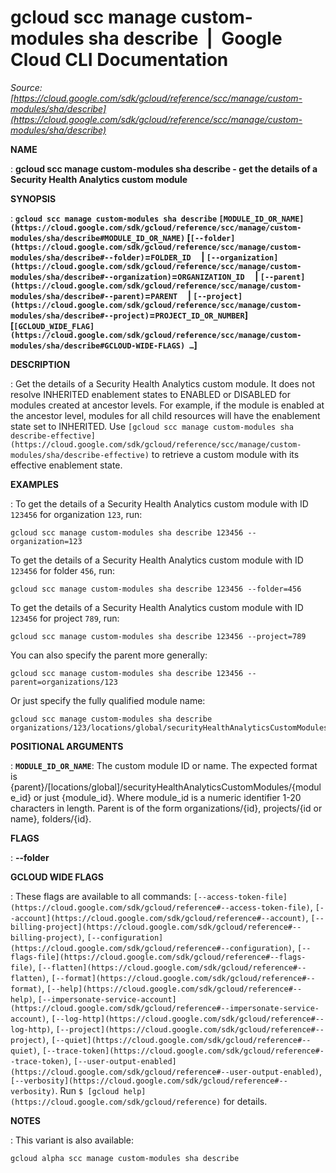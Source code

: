 # gcloud scc manage custom-modules sha describe  |  Google Cloud CLI Documentation

*Source: [https://cloud.google.com/sdk/gcloud/reference/scc/manage/custom-modules/sha/describe](https://cloud.google.com/sdk/gcloud/reference/scc/manage/custom-modules/sha/describe)*

**NAME**

: **gcloud scc manage custom-modules sha describe - get the details of a Security Health Analytics custom module**

**SYNOPSIS**

: **`gcloud scc manage custom-modules sha describe` `[MODULE_ID_OR_NAME](https://cloud.google.com/sdk/gcloud/reference/scc/manage/custom-modules/sha/describe#MODULE_ID_OR_NAME)` [`[--folder](https://cloud.google.com/sdk/gcloud/reference/scc/manage/custom-modules/sha/describe#--folder)`=`FOLDER_ID`     | `[--organization](https://cloud.google.com/sdk/gcloud/reference/scc/manage/custom-modules/sha/describe#--organization)`=`ORGANIZATION_ID`     | `[--parent](https://cloud.google.com/sdk/gcloud/reference/scc/manage/custom-modules/sha/describe#--parent)`=`PARENT`     | `[--project](https://cloud.google.com/sdk/gcloud/reference/scc/manage/custom-modules/sha/describe#--project)`=`PROJECT_ID_OR_NUMBER`] [`[GCLOUD_WIDE_FLAG](https://cloud.google.com/sdk/gcloud/reference/scc/manage/custom-modules/sha/describe#GCLOUD-WIDE-FLAGS) …`]**

**DESCRIPTION**

: Get the details of a Security Health Analytics custom module. It does not
resolve INHERITED enablement states to ENABLED or DISABLED for modules created
at ancestor levels. For example, if the module is enabled at the ancestor level,
modules for all child resources will have the enablement state set to INHERITED.
Use `[gcloud
scc manage custom-modules sha describe-effective](https://cloud.google.com/sdk/gcloud/reference/scc/manage/custom-modules/sha/describe-effective)` to retrieve a custom
module with its effective enablement state.

**EXAMPLES**

: To get the details of a Security Health Analytics custom module with ID
`123456` for organization `123`, run:

```
gcloud scc manage custom-modules sha describe 123456 --organization=123
```

To get the details of a Security Health Analytics custom module with ID
`123456` for folder `456`, run:

```
gcloud scc manage custom-modules sha describe 123456 --folder=456
```

To get the details of a Security Health Analytics custom module with ID
`123456` for project `789`, run:

```
gcloud scc manage custom-modules sha describe 123456 --project=789
```

You can also specify the parent more generally:

```
gcloud scc manage custom-modules sha describe 123456 --parent=organizations/123
```

Or just specify the fully qualified module name:

```
gcloud scc manage custom-modules sha describe organizations/123/locations/global/securityHealthAnalyticsCustomModules/123456
```

**POSITIONAL ARGUMENTS**

: **`MODULE_ID_OR_NAME`**:
The custom module ID or name. The expected format is
{parent}/[locations/global]/securityHealthAnalyticsCustomModules/{module_id} or
just {module_id}. Where module_id is a numeric identifier 1-20 characters in
length. Parent is of the form organizations/{id}, projects/{id or name},
folders/{id}.

**FLAGS**

: **--folder**

**GCLOUD WIDE FLAGS**

: These flags are available to all commands: `[--access-token-file](https://cloud.google.com/sdk/gcloud/reference#--access-token-file)`,
`[--account](https://cloud.google.com/sdk/gcloud/reference#--account)`, `[--billing-project](https://cloud.google.com/sdk/gcloud/reference#--billing-project)`,
`[--configuration](https://cloud.google.com/sdk/gcloud/reference#--configuration)`,
`[--flags-file](https://cloud.google.com/sdk/gcloud/reference#--flags-file)`,
`[--flatten](https://cloud.google.com/sdk/gcloud/reference#--flatten)`, `[--format](https://cloud.google.com/sdk/gcloud/reference#--format)`, `[--help](https://cloud.google.com/sdk/gcloud/reference#--help)`, `[--impersonate-service-account](https://cloud.google.com/sdk/gcloud/reference#--impersonate-service-account)`,
`[--log-http](https://cloud.google.com/sdk/gcloud/reference#--log-http)`,
`[--project](https://cloud.google.com/sdk/gcloud/reference#--project)`, `[--quiet](https://cloud.google.com/sdk/gcloud/reference#--quiet)`, `[--trace-token](https://cloud.google.com/sdk/gcloud/reference#--trace-token)`, `[--user-output-enabled](https://cloud.google.com/sdk/gcloud/reference#--user-output-enabled)`,
`[--verbosity](https://cloud.google.com/sdk/gcloud/reference#--verbosity)`.
Run `$ [gcloud help](https://cloud.google.com/sdk/gcloud/reference)` for details.

**NOTES**

: This variant is also available:

```
gcloud alpha scc manage custom-modules sha describe
```